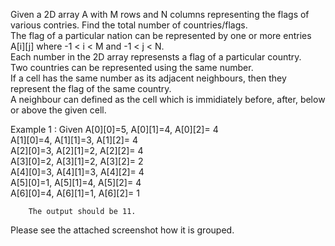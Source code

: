 Given a 2D array A with M rows and N columns representing the flags of various contries. Find the total number of countries/flags.    
The flag of a particular nation can be represented by one or more entries A[i][j]  where -1 < i < M  and  -1 < j < N.   
Each number in the 2D array represensts a flag of a particular country.     
Two countries can be represented using the same number.    
If a cell has the same number as its adjacent neighbours, then they represent the flag of the same country.     
A neighbour can defined as the cell which is immidiately before, after, below or above the given cell.

Example 1 : Given A[0][0]=5, A[0][1]=4, A[0][2]= 4										
	          A[1][0]=4, A[1][1]=3, A[1][2]= 4			
                  A[2][0]=3, A[2][1]=2, A[2][2]= 4			
                  A[3][0]=2, A[3][1]=2, A[3][2]= 2			
                  A[4][0]=3, A[4][1]=3, A[4][2]= 4			
                  A[5][0]=1, A[5][1]=4, A[5][2]= 4			
                  A[6][0]=4, A[6][1]=1, A[6][2]= 1						
                  
        The output should be 11.
        
Please see the attached screenshot how it is grouped.
